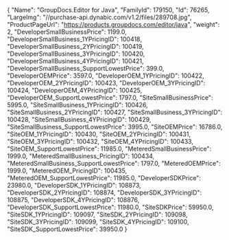 {
    "Name": "GroupDocs.Editor for Java",
    "FamilyId": 179150,
    "Id": 76265,
    "LargeImg": "//purchase-api.dynabic.com/v1.2/files/289708.jpg",
    "ProductPageUrl": "https://products.groupdocs.com/editor/java",
    "weight": 2,
    "DeveloperSmallBusinessPrice": 1199.0,
    "DeveloperSmallBusiness_1YPricingID": 100418,
    "DeveloperSmallBusiness_2YPricingID": 100419,
    "DeveloperSmallBusiness_3YPricingID": 100420,
    "DeveloperSmallBusiness_4YPricingID": 100421,
    "DeveloperSmallBusiness_SupportLowestPrice": 399.0,
    "DeveloperOEMPrice": 3597.0,
    "DeveloperOEM_1YPricingID": 100422,
    "DeveloperOEM_2YPricingID": 100423,
    "DeveloperOEM_3YPricingID": 100424,
    "DeveloperOEM_4YPricingID": 100425,
    "DeveloperOEM_SupportLowestPrice": 1797.0,
    "SiteSmallBusinessPrice": 5995.0,
    "SiteSmallBusiness_1YPricingID": 100426,
    "SiteSmallBusiness_2YPricingID": 100427,
    "SiteSmallBusiness_3YPricingID": 100428,
    "SiteSmallBusiness_4YPricingID": 100429,
    "SiteSmallBusiness_SupportLowestPrice": 3995.0,
    "SiteOEMPrice": 16786.0,
    "SiteOEM_1YPricingID": 100430,
    "SiteOEM_2YPricingID": 100431,
    "SiteOEM_3YPricingID": 100432,
    "SiteOEM_4YPricingID": 100433,
    "SiteOEM_SupportLowestPrice": 11985.0,
    "MeteredSmallBusinessPrice": 1999.0,
    "MeteredSmallBusiness_PricingID": 100434,
    "MeteredSmallBusiness_SupportLowestPrice": 1797.0,
    "MeteredOEMPrice": 1999.0,
    "MeteredOEM_PricingID": 100435,
    "MeteredOEM_SupportLowestPrice": 11985.0,
    "DeveloperSDKPrice": 23980.0,
    "DeveloperSDK_1YPricingID": 108873,
    "DeveloperSDK_2YPricingID": 108874,
    "DeveloperSDK_3YPricingID": 108875,
    "DeveloperSDK_4YPricingID": 108876,
    "DeveloperSDK_SupportLowestPrice": 11980.0,
    "SiteSDKPrice": 59950.0,
    "SiteSDK_1YPricingID": 109097,
    "SiteSDK_2YPricingID": 109098,
    "SiteSDK_3YPricingID": 109099,
    "SiteSDK_4YPricingID": 109100,
    "SiteSDK_SupportLowestPrice": 39950.0
}